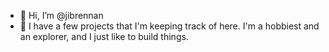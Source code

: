 - 👋 Hi, I’m @jibrennan
- 👀 I have a few projects that I'm keeping track of here. I'm a hobbiest and an explorer, and I just like to build things. 

<!---
jibrennan/jibrennan is a ✨ special ✨ repository because its `README.md` (this file) appears on your GitHub profile.
You can click the Preview link to take a look at your changes.
--->
